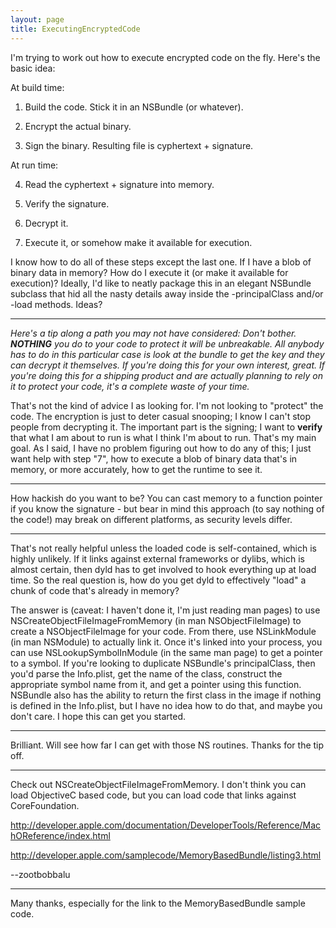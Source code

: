 ```yaml
---
layout: page
title: ExecutingEncryptedCode
---
```




I'm trying to work out how to execute encrypted code on the fly. Here's the basic idea:

At build time:

1. Build the code. Stick it in an NSBundle (or whatever).

2. Encrypt the actual binary.

3. Sign the binary. Resulting file is cyphertext + signature.

At run time:

4. Read the cyphertext + signature into memory.

5. Verify the signature.

6. Decrypt it.

7. Execute it, or somehow make it available for execution.

I know how to do all of these steps except the last one. If I have a blob of binary data in memory? How do I execute it (or make it available for execution)? Ideally, I'd like to neatly package this in an elegant NSBundle subclass that hid all the nasty details away inside the -principalClass and/or -load methods. Ideas?

----

*Here's a tip along a path you may not have considered: Don't bother. **NOTHING** you do to your code to protect it will be unbreakable. All anybody has to do in this particular case is look at the bundle to get the key and they can decrypt it themselves. If you're doing this for your own interest, great. If you're doing this for a shipping product and are actually planning to rely on it to protect your code, it's a complete waste of your time.*

That's not the kind of advice I as looking for. I'm not looking to "protect" the code. The encryption is just to deter casual snooping; I know I can't stop people from decrypting it. The important part is the signing; I want to **verify** that what I am about to run is what I think I'm about to run. That's my main goal. As I said, I have no problem figuring out how to do any of this; I just want help with step "7", how to execute a blob of binary data that's in memory, or more accurately, how to get the runtime to see it.

----

How hackish do you want to be? You can cast memory to a function pointer if you know the signature - but bear in mind this approach (to say nothing of the code!) may break on different platforms, as security levels differ.

----
That's not really helpful unless the loaded code is self-contained, which is highly unlikely. If it links against external frameworks or dylibs, which is almost certain, then dyld has to get involved to hook everything up at load time. So the real question is, how do you get dyld to effectively "load" a chunk of code that's already in memory?

The answer is (caveat: I haven't done it, I'm just reading man pages) to use     NSCreateObjectFileImageFromMemory (in     man NSObjectFileImage) to create a     NSObjectFileImage for your code. From there, use     NSLinkModule (in     man NSModule) to actually link it. Once it's linked into your process, you can use     NSLookupSymbolInModule (in the same man page) to get a pointer to a symbol. If you're looking to duplicate NSBundle's     principalClass, then you'd parse the Info.plist, get the name of the class, construct the appropriate symbol name from it, and get a pointer using this function. NSBundle also has the ability to return the first class in the image if nothing is defined in the Info.plist, but I have no idea how to do that, and maybe you don't care. I hope this can get you started.

----
Brilliant. Will see how far I can get with those NS routines. Thanks for the tip off.

----

Check out NSCreateObjectFileImageFromMemory. I don't think you can load ObjectiveC based code, but you can load code that links against CoreFoundation.

http://developer.apple.com/documentation/DeveloperTools/Reference/MachOReference/index.html

http://developer.apple.com/samplecode/MemoryBasedBundle/listing3.html

--zootbobbalu

----
Many thanks, especially for the link to the MemoryBasedBundle sample code.

